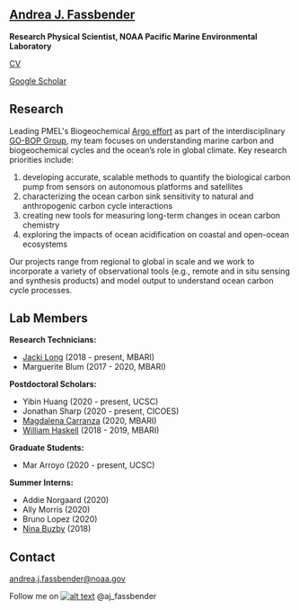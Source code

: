 <!-- Please don't remove this: Grab your social icons from https://github.com/carlsednaoui/gitsocial -->
<!-- icons with padding -->
[1.1]: http://i.imgur.com/tXSoThF.png (twitter icon with padding)
<!-- icons without padding -->
[1.2]: http://i.imgur.com/wWzX9uB.png (twitter icon without padding)
<!-- links to your social media accounts -->
[1]: http://www.twitter.com/aj_fassbender
<!-- *this is a temporary webpage while our group page is under construction* -->

## [Andrea J. Fassbender](https://www.pmel.noaa.gov/people/dr-andrea-j-fassbender) 

**Research Physical Scientist, NOAA Pacific Marine Environmental Laboratory**

[CV](https://ajfassbender.github.io/content/GitHub_CV_2021.pdf)

[Google Scholar](https://scholar.google.com/citations?user=CDXvxE8AAAAJ&hl=en&oi=ao)

## Research
Leading PMEL's Biogeochemical [Argo effort](https://www.arcgis.com/apps/Cascade/index.html?appid=a170a0d522bb42f1a019e4e473cf1bdd) as part of the interdisciplinary [GO-BOP Group](https://www.pmel.noaa.gov/lsop/), my team focuses on understanding marine carbon and biogeochemical cycles and the ocean’s role in global climate. Key research priorities include:

1. developing accurate, scalable methods to quantify the biological carbon pump from sensors on autonomous platforms and satellites
2. characterizing the ocean carbon sink sensitivity to natural and anthropogenic carbon cycle interactions
3. creating new tools for measuring long-term changes in ocean carbon chemistry
4. exploring the impacts of ocean acidification on coastal and open-ocean ecosystems 

Our projects range from regional to global in scale and we work to incorporate a variety of observational tools (e.g., remote and in situ sensing and synthesis products) and model output to understand ocean carbon cycle processes. 

## Lab Members
**Research Technicians:** 
- [Jacki Long](https://www.mbari.org/long-jacki/) (2018 - present, MBARI)
- Marguerite Blum (2017 - 2020, MBARI)

**Postdoctoral Scholars:** 
- Yibin Huang (2020 - present, UCSC)
- Jonathan Sharp (2020 - present, CICOES)
- [Magdalena Carranza](https://www.mbari.org/carranza-magdalena/) (2020, MBARI)
- [William Haskell](https://williamzhaskell.com/about/) (2018 - 2019, MBARI)

**Graduate Students:** 
- Mar Arroyo (2020 - present, UCSC) 

**Summer Interns:** 
- Addie Norgaard (2020)
- Ally Morris (2020)
- Bruno Lopez (2020)
- [Nina Buzby](https://www.sfei.org/users/nina-buzby) (2018)


## Contact

andrea.j.fassbender@noaa.gov

Follow me on [![alt text][1.2]][1] @aj_fassbender
